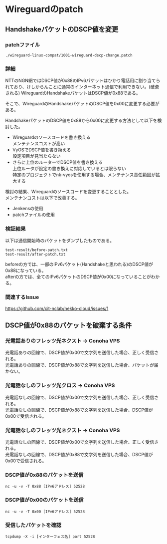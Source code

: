# Wireguardのpatch

## HandshakeパケットのDSCP値を変更

### patchファイル

```
./wireguard-linux-compat/1001-wireguard-dscp-change.patch
```

### 詳細

NTTのNGN網ではDSCP値が0x88のIPv6パケットはひかり電話用に割り当てられており、けしからんことに通常のインターネット通信で利用できない。(破棄される)
WireguardのHandshakeパケットはDSCP値が0x88である。

そこで、WireguardのHandshakeパケットのDSCP値を0x00に変更する必要がある。

HandshakeパケットのDSCP値を0x88から0x00に変更する方法として以下を検討した。
- Wireguardのソースコードを書き換える  
    メンテナンスコストが高い
- VyOSでDSCP値を書き換える  
    設定項目が見当たらない
- さらに上位のルーターでDSCP値を書き換える  
    上位ルータが設定の書き換えに対応しているとは限らない  
    特定のプロジェクトでnk-vyosを使用する場合、メンテナンス責任範囲が拡大する  

検討の結果、Wireguardのソースコードを変更することとした。  
メンテナンコストは以下で改善する。
- Jenkensの使用
- patchファイルの使用

### 検証結果

以下は通信開始時のパケットをダンプしたものである。

```
test-result/before-patch.txt
test-result/after-patch.txt
```

beforeの方では、一部のIPv6パケット(Handshakeと思われる)のDSCP値が0x88になっている。  
afterの方では、全てのIPv6パケットのDSCP値が0x00になっていることがわかる。

### 関連するIssue

https://github.com/cit-nclab/nekko-cloud/issues/1

## DSCP値が0x88のパケットを破棄する条件

### 光電話ありのフレッツ光ネクスト -> Conoha VPS

光電話ありの回線で、DSCP値が0x00で文字列を送信した場合、正しく受信される。  
光電話ありの回線で、DSCP値が0x88で文字列を送信した場合、パケットが届かない。  

### 光電話なしのフレッツ光クロス -> Conoha VPS

光電話なしの回線で、DSCP値が0x00で文字列を送信した場合、正しく受信される。  
光電話なしの回線で、DSCP値が0x88で文字列を送信した場合、DSCP値が0x00で受信される。 

### 光電話なしのフレッツ光ネクスト -> Conoha VPS

光電話なしの回線で、DSCP値が0x00で文字列を送信した場合、正しく受信される。  
光電話なしの回線で、DSCP値が0x88で文字列を送信した場合、DSCP値が0x00で受信される。  

### DSCP値が0x88のパケットを送信
```
nc -u -v -T 0x88 [IPv6アドレス] 52528
```

### DSCP値が0x00のパケットを送信
```
nc -u -v -T 0x00 [IPv6アドレス] 52528
```

### 受信したパケットを確認
```
tcpdump -X -i [インターフェス名] port 52528
```
